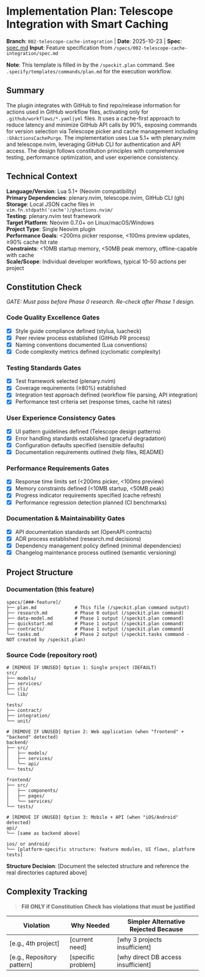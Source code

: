 # Implementation Plan: Telescope Integration with Smart Caching

**Branch**: `002-telescope-cache-integration` | **Date**: 2025-10-23 | **Spec**: [spec.md](spec.md)
**Input**: Feature specification from `/specs/002-telescope-cache-integration/spec.md`

**Note**: This template is filled in by the `/speckit.plan` command. See `.specify/templates/commands/plan.md` for the execution workflow.

## Summary

The plugin integrates with GitHub to find repo/release information for actions used in GitHub workflow files, activating only for `.github/workflows/*.yaml|yml` files. It uses a cache-first approach to reduce latency and minimize GitHub API calls by 90%, exposing commands for version selection via Telescope picker and cache management including `:GhActionsCachePurge`. The implementation uses Lua 5.1+ with plenary.nvim and telescope.nvim, leveraging GitHub CLI for authentication and API access. The design follows constitution principles with comprehensive testing, performance optimization, and user experience consistency.

## Technical Context

**Language/Version**: Lua 5.1+ (Neovim compatibility)  
**Primary Dependencies**: plenary.nvim, telescope.nvim, GitHub CLI (gh)  
**Storage**: Local JSON cache files in `vim.fn.stdpath('cache')/ghactions.nvim/`  
**Testing**: plenary.nvim test framework  
**Target Platform**: Neovim 0.7.0+ on Linux/macOS/Windows  
**Project Type**: Single Neovim plugin  
**Performance Goals**: <200ms picker response, <100ms preview updates, ≥90% cache hit rate  
**Constraints**: <10MB startup memory, <50MB peak memory, offline-capable with cache  
**Scale/Scope**: Individual developer workflows, typical 10-50 actions per project

## Constitution Check

*GATE: Must pass before Phase 0 research. Re-check after Phase 1 design.*

### Code Quality Excellence Gates
- [x] Style guide compliance defined (stylua, luacheck)
- [x] Peer review process established (GitHub PR process)
- [x] Naming conventions documented (Lua conventions)
- [x] Code complexity metrics defined (cyclomatic complexity)

### Testing Standards Gates  
- [x] Test framework selected (plenary.nvim)
- [x] Coverage requirements (≥80%) established
- [x] Integration test approach defined (workflow file parsing, API integration)
- [x] Performance test criteria set (response times, cache hit rates)

### User Experience Consistency Gates
- [x] UI pattern guidelines defined (Telescope design patterns)
- [x] Error handling standards established (graceful degradation)
- [x] Configuration defaults specified (sensible defaults)
- [x] Documentation requirements outlined (help files, README)

### Performance Requirements Gates
- [x] Response time limits set (<200ms picker, <100ms preview)
- [x] Memory constraints defined (<10MB startup, <50MB peak)
- [x] Progress indicator requirements specified (cache refresh)
- [x] Performance regression detection planned (CI benchmarks)

### Documentation & Maintainability Gates
- [x] API documentation standards set (OpenAPI contracts)
- [x] ADR process established (research.md decisions)
- [x] Dependency management policy defined (minimal dependencies)
- [x] Changelog maintenance process outlined (semantic versioning)

## Project Structure

### Documentation (this feature)

```text
specs/[###-feature]/
├── plan.md              # This file (/speckit.plan command output)
├── research.md          # Phase 0 output (/speckit.plan command)
├── data-model.md        # Phase 1 output (/speckit.plan command)
├── quickstart.md        # Phase 1 output (/speckit.plan command)
├── contracts/           # Phase 1 output (/speckit.plan command)
└── tasks.md             # Phase 2 output (/speckit.tasks command - NOT created by /speckit.plan)
```

### Source Code (repository root)
<!--
  ACTION REQUIRED: Replace the placeholder tree below with the concrete layout
  for this feature. Delete unused options and expand the chosen structure with
  real paths (e.g., apps/admin, packages/something). The delivered plan must
  not include Option labels.
-->

```text
# [REMOVE IF UNUSED] Option 1: Single project (DEFAULT)
src/
├── models/
├── services/
├── cli/
└── lib/

tests/
├── contract/
├── integration/
└── unit/

# [REMOVE IF UNUSED] Option 2: Web application (when "frontend" + "backend" detected)
backend/
├── src/
│   ├── models/
│   ├── services/
│   └── api/
└── tests/

frontend/
├── src/
│   ├── components/
│   ├── pages/
│   └── services/
└── tests/

# [REMOVE IF UNUSED] Option 3: Mobile + API (when "iOS/Android" detected)
api/
└── [same as backend above]

ios/ or android/
└── [platform-specific structure: feature modules, UI flows, platform tests]
```

**Structure Decision**: [Document the selected structure and reference the real
directories captured above]

## Complexity Tracking

> **Fill ONLY if Constitution Check has violations that must be justified**

| Violation | Why Needed | Simpler Alternative Rejected Because |
|-----------|------------|-------------------------------------|
| [e.g., 4th project] | [current need] | [why 3 projects insufficient] |
| [e.g., Repository pattern] | [specific problem] | [why direct DB access insufficient] |
